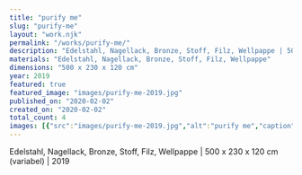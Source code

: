 ```yaml
---
title: "purify me"
slug: "purify-me"
layout: "work.njk"
permalink: "/works/purify-me/"
description: "Edelstahl, Nagellack, Bronze, Stoff, Filz, Wellpappe | 500 x 230 x 120 cm (variabel) | 2019"
materials: "Edelstahl, Nagellack, Bronze, Stoff, Filz, Wellpappe"
dimensions: "500 x 230 x 120 cm"
year: 2019
featured: true
featured_image: "images/purify-me-2019.jpg"
published_on: "2020-02-02"
created_on: "2020-02-02"
total_count: 4
images: [{"src":"images/purify-me-2019.jpg","alt":"purify me","caption":null,"order":1},{"src":"images/purify-me-2019-detail-01.jpg","alt":"purify me","caption":null,"order":2},{"src":"images/purify-me-2019-detail-03.jpg","alt":"purify me","caption":null,"order":3},{"src":"images/purify-me-2019-detail-02.jpg","alt":"purify me","caption":null,"order":4}]
---
```


Edelstahl, Nagellack, Bronze, Stoff, Filz, Wellpappe | 500 x 230 x 120 cm (variabel) | 2019